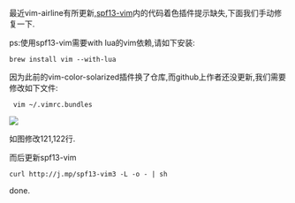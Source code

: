 最近vim-airline有所更新,[spf13-vim](http://vim.spf13.com)内的代码着色插件提示缺失,下面我们手动修复一下.

ps:使用spf13-vim需要with lua的vim依赖,请如下安装:

` brew install vim --with-lua `

因为此前的vim-color-solarized插件换了仓库,而github上作者还没更新,我们需要修改如下文件:

`  vim ~/.vimrc.bundles `

![](http://7xqjx7.com1.z0.glb.clouddn.com/image/Screen%20Shot%202016-02-09%20at%2023.03.18.png)

如图修改121,122行.

而后更新spf13-vim

` curl http://j.mp/spf13-vim3 -L -o - | sh `

done.